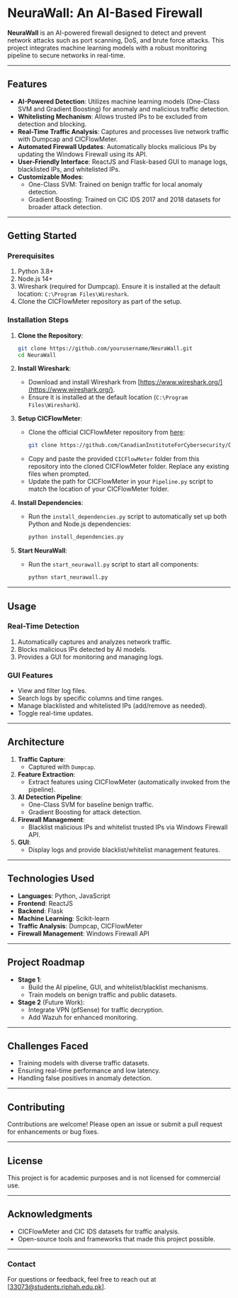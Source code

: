 
# NeuraWall: An AI-Based Firewall

**NeuraWall** is an AI-powered firewall designed to detect and prevent network attacks such as port scanning, DoS, and brute force attacks. This project integrates machine learning models with a robust monitoring pipeline to secure networks in real-time.

---

## **Features**

- **AI-Powered Detection**: Utilizes machine learning models (One-Class SVM and Gradient Boosting) for anomaly and malicious traffic detection.
- **Whitelisting Mechanism**: Allows trusted IPs to be excluded from detection and blocking.
- **Real-Time Traffic Analysis**: Captures and processes live network traffic with Dumpcap and CICFlowMeter.
- **Automated Firewall Updates**: Automatically blocks malicious IPs by updating the Windows Firewall using its API.
- **User-Friendly Interface**: ReactJS and Flask-based GUI to manage logs, blacklisted IPs, and whitelisted IPs.
- **Customizable Modes**:
  - One-Class SVM: Trained on benign traffic for local anomaly detection.
  - Gradient Boosting: Trained on CIC IDS 2017 and 2018 datasets for broader attack detection.

---

## **Getting Started**

### **Prerequisites**
1. Python 3.8+
2. Node.js 14+
3. Wireshark (required for Dumpcap). Ensure it is installed at the default location: 
   `C:\Program Files\Wireshark`.
4. Clone the CICFlowMeter repository as part of the setup.

### **Installation Steps**

1. **Clone the Repository**:
   ```bash
   git clone https://github.com/yourusername/NeuraWall.git
   cd NeuraWall
   ```

2. **Install Wireshark**:
   - Download and install Wireshark from [https://www.wireshark.org/](https://www.wireshark.org/).
   - Ensure it is installed at the default location (`C:\Program Files\Wireshark`).

3. **Setup CICFlowMeter**:
   - Clone the official CICFlowMeter repository from [here](https://github.com/CanadianInstituteForCybersecurity/CICFlowMeter):
     ```bash
     git clone https://github.com/CanadianInstituteForCybersecurity/CICFlowMeter.git
     ```
   - Copy and paste the provided `CICFlowMeter` folder from this repository into the cloned CICFlowMeter folder. Replace any existing files when prompted.
   - Update the path for CICFlowMeter in your `Pipeline.py` script to match the location of your CICFlowMeter folder.

4. **Install Dependencies**:
   - Run the `install_dependencies.py` script to automatically set up both Python and Node.js dependencies:
     ```bash
     python install_dependencies.py
     ```

5. **Start NeuraWall**:
   - Run the `start_neurawall.py` script to start all components:
     ```bash
     python start_neurawall.py
     ```

---

## **Usage**

### **Real-Time Detection**
1. Automatically captures and analyzes network traffic.
2. Blocks malicious IPs detected by AI models.
3. Provides a GUI for monitoring and managing logs.

### **GUI Features**
- View and filter log files.
- Search logs by specific columns and time ranges.
- Manage blacklisted and whitelisted IPs (add/remove as needed).
- Toggle real-time updates.

---

## **Architecture**

1. **Traffic Capture**:
   - Captured with `Dumpcap`.
2. **Feature Extraction**:
   - Extract features using CICFlowMeter (automatically invoked from the pipeline).
3. **AI Detection Pipeline**:
   - One-Class SVM for baseline benign traffic.
   - Gradient Boosting for attack detection.
4. **Firewall Management**:
   - Blacklist malicious IPs and whitelist trusted IPs via Windows Firewall API.
5. **GUI**:
   - Display logs and provide blacklist/whitelist management features.

---

## **Technologies Used**

- **Languages**: Python, JavaScript
- **Frontend**: ReactJS
- **Backend**: Flask
- **Machine Learning**: Scikit-learn
- **Traffic Analysis**: Dumpcap, CICFlowMeter
- **Firewall Management**: Windows Firewall API

---

## **Project Roadmap**

- **Stage 1**:
  - Build the AI pipeline, GUI, and whitelist/blacklist mechanisms.
  - Train models on benign traffic and public datasets.
- **Stage 2** (Future Work):
  - Integrate VPN (pfSense) for traffic decryption.
  - Add Wazuh for enhanced monitoring.

---

## **Challenges Faced**

- Training models with diverse traffic datasets.
- Ensuring real-time performance and low latency.
- Handling false positives in anomaly detection.

---

## **Contributing**

Contributions are welcome! Please open an issue or submit a pull request for enhancements or bug fixes.

---

## **License**

This project is for academic purposes and is not licensed for commercial use.

---

## **Acknowledgments**

- CICFlowMeter and CIC IDS datasets for traffic analysis.
- Open-source tools and frameworks that made this project possible.

---

### **Contact**

For questions or feedback, feel free to reach out at [33073@students.riphah.edu.pk].
